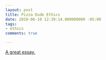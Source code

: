 ```yaml
---
layout: post
title: Pizza Dude Ethics
date: 2010-06-10 12:39:14.000000000 -05:00
tags:
- ethics 
comments: true

---
```

[A great essay.](http://thisibelieve.org/essay/23/)


